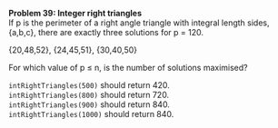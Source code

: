 **Problem 39: Integer right triangles**  
If p is the perimeter of a right angle triangle with integral length sides, {a,b,c}, there are exactly three solutions for p = 120.  

{20,48,52}, {24,45,51}, {30,40,50}  

For which value of p ≤ n, is the number of solutions maximised?  

`intRightTriangles(500)` should return 420.  
`intRightTriangles(800)` should return 720.  
`intRightTriangles(900)` should return 840.  
`intRightTriangles(1000)` should return 840.  